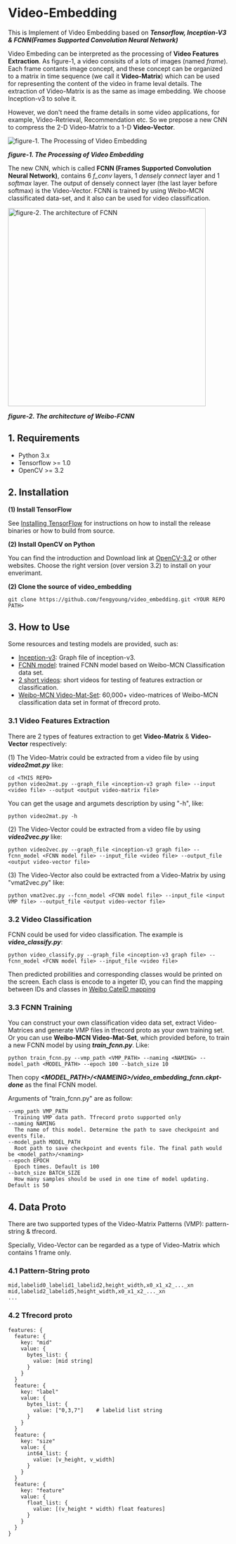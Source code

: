 # Video-Embedding

This is Implement of Video Embedding based on ***Tensorflow, Inception-V3 & FCNN(Frames Supported Convolution Neural Network)*** 

Video Embeding can be interpreted as the processing of **Video Features Extraction**. As figure-1, a video consisits of a lots of images (named *frame*). Each frame contants image concept, and these concept can be organized to a matrix in time sequence (we call it **Video-Matrix**) which can be used for representing the content of the video in frame leval details. The extraction of Video-Matrix is as the same as image embedding. We choose Inception-v3 to solve it.

However, we don't need the frame details in some video applications, for example, Video-Retrieval, Recommendation etc. So we prepose a new CNN to compress the 2-D Video-Matrix to a 1-D **Video-Vector**. 

<img src="https://raw.githubusercontent.com/fengyoung/video_embedding/master/pic/video_embedding_01.jpeg" alt="figure-1. The Processing of Video Embedding" align=center />

***figure-1. The Processing of Video Embedding***

The new CNN, which is called **FCNN (Frames Supported Convolution Neural Network)**, contains 6 *f_conv* layers, 1 *densely connect* layer and 1 *softmax* layer. The output of densely connect layer (the last layer before softmax) is the Video-Vector. FCNN is trained by using Weibo-MCN classificated data-set, and it also can be used for video classification.

<img src="https://raw.githubusercontent.com/fengyoung/video_embedding/master/pic/fcnn_arch.jpg" width = "450" alt="figure-2. The architecture of FCNN" align=center />

***figure-2. The architecture of Weibo-FCNN***

## 1. Requirements

- Python 3.x
- Tensorflow >= 1.0
- OpenCV >= 3.2

## 2. Installation

**(1) Install TensorFlow**

See [Installing TensorFlow](https://www.tensorflow.org/install/) for instructions on how to install the release binaries or how to build from source.

**(2) Install OpenCV on Python**

You can find the introduction and Download link at [OpenCV-3.2](http://opencv.org/opencv-3-2.html) or other websites. Choose the right version (over version 3.2) to install on your enverimant. 

**(2) Clone the source of video_embedding**

```
git clone https://github.com/fengyoung/video_embedding.git <YOUR REPO PATH>
```

## 3. How to Use

Some resources and testing models are provided, such as:

- [Inception-v3](http://pan.baidu.com/s/1qYjWy4G): Graph file of inception-v3. 
- [FCNN model](http://pan.baidu.com/s/1nuS16Ud): trained FCNN model based on Weibo-MCN Classification data set. 
- [2 short videos](http://pan.baidu.com/s/1qYDc8pQ): short videos for testing of features extraction or classification. 
- [Weibo-MCN Video-Mat-Set](http://pan.baidu.com/s/1pK8KFGJ): 60,000+ video-matrices of Weibo-MCN classification data set in format of tfrecord proto. 

### 3.1 Video Features Extraction

There are 2 types of features extraction to get **Video-Matrix** & **Video-Vector** respectively: 

(1) The Video-Matrix could be extracted from a video file by using ***video2mat.py*** like: 
```
cd <THIS REPO>
python video2mat.py --graph_file <inception-v3 graph file> --input <video file> --output <output video-matrix file>
```
You can get the usage and argumets description by using "-h", like: 
```
python video2mat.py -h
```

(2) The Video-Vector could be extracted from a video file by using ***video2vec.py*** like:
```
python video2vec.py --graph_file <inception-v3 graph file> --fcnn_model <FCNN model file> --input_file <video file> --output_file <output video-vector file>
```

(3) The Video-Vector also could be extracted from a Video-Matrix by using "vmat2vec.py" like: 
```
python vmat2vec.py --fcnn_model <FCNN model file> --input_file <input VMP file> --output_file <output video-vector file>
```

### 3.2 Video Classification

FCNN could be used for video classification. The example is ***video_classify.py***:
```
python video_classify.py --graph_file <inception-v3 graph file> --fcnn_model <FCNN model file> --input_file <video file>
```
Then predicted probilities and corresponding classes would be printed on the screen. Each class is encode to a ingeter ID, you can find the mapping between IDs and classes in [Weibo CateID mapping](http://pan.baidu.com/s/1dE1D1Pf) 

### 3.3 FCNN Training

You can construct your own classification video data set, extract Video-Matrices and generate VMP files in tfrecord proto as your own training set. Or you can use **Weibo-MCN Video-Mat-Set**, which provided before, to train a new FCNN model by using ***train_fcnn.py***. Like: 
```
python train_fcnn.py --vmp_path <VMP_PATH> --naming <NAMING> --model_path <MODEL_PATH> --epoch 100 --batch_size 10
```
Then copy ***\<MODEL_PATH\>/\<NAMEING\>/video_embedding_fcnn.ckpt-done*** as the final FCNN model. 

Arguments of "train_fcnn.py" are as follow:
```
--vmp_path VMP_PATH
  Training VMP data path. Tfrecord proto supported only
--naming NAMING
  The name of this model. Determine the path to save checkpoint and events file.
--model_path MODEL_PATH
  Root path to save checkpoint and events file. The final path would be <model_path>/<naming>
--epoch EPOCH
  Epoch times. Default is 100
--batch_size BATCH_SIZE
  How many samples should be used in one time of model updating. Default is 50
```

## 4. Data Proto

There are two supported types of the Video-Matrix Patterns (VMP): pattern-string & tfrecord. 

Specially, Video-Vector can be regarded as a type of Video-Matrix which contains 1 frame only.

### 4.1 Pattern-String proto

```
mid,labelid0_labelid1_labelid2,height_width,x0_x1_x2_..._xn
mid,labelid2_labelid5,height_width,x0_x1_x2_..._xn
...
```

### 4.2 Tfrecord proto

```
features: {
  feature: {
    key: "mid"
    value: {
      bytes_list: {
        value: [mid string]
      }
    }
  }
  feature: {
    key: "label"
    value: {
      bytes_list: {
        value: ["0,3,7"]    # labelid list string 
      }
    }
  }
  feature: {
    key: "size"
    value: {
      int64_list: {
        value: [v_height, v_width]
      }
    }
  }
  feature: {
    key: "feature"
    value: {
      float_list: {
        value: [(v_height * width) float features]
      }
    }
  }
}
```

